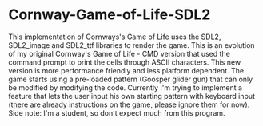 # Cornway-Game-of-Life-SDL2
 This implementation of Cornways's Game of Life uses the SDL2, SDL2_image and SDL2_ttf libraries to render the game.
 This is an evolution of my original Cornway's Game of Life - CMD version that used the command prompt to print the cells through ASCII characters. This new version is more performance friendly and less platform dependent.
 The game starts using a pre-loaded pattern (Goosper glider gun) that can only be modified by modifying the code. 
 Currently I'm trying to implement a feature that lets the user input his own starting pattern with keyboard input (there are already instructions on the game, please ignore them for now).
 Side note: I'm a student, so don't expect much from this program.